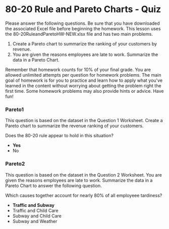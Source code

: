 # 80-20 Rule and Pareto Charts - Quiz

Please answer the following questions. Be sure that you have downloaded the associated Excel file before beginning the homework. This lesson uses the 80-20RuleandParetoHW-NEW.xlsx file and has two main problems.

1. Create a Pareto chart to summarize the ranking of your customers by revenue.
2. You are given the reasons employees are late to work. Summarize the data in a Pareto Chart.

Remember that homework counts for 10% of your final grade. You are allowed unlimited attempts per question for homework problems. The main goal of homework is for you to practice and learn how to apply what you've learned in the content without worrying about getting the problem right the first time. Some homework problems may also provide hints or advice. Have fun!

### Pareto1

This question is based on the dataset in the Question 1 Worksheet. Create a Pareto chart to summarize the revenue ranking of your customers.

Does the 80-20 rule appear to hold in this situation?

- **Yes**
- No

### Pareto2

This question is based on the dataset in the Question 2 Worksheet. You are given the reasons employees are late to work. Summarize the data in a Pareto Chart to answer the following question.

Which causes together account for nearly 80% of all employeee tardiness?

- **Traffic and Subway**
- Traffic and Child Care
- Subway and Child Care
- Subway and Weather